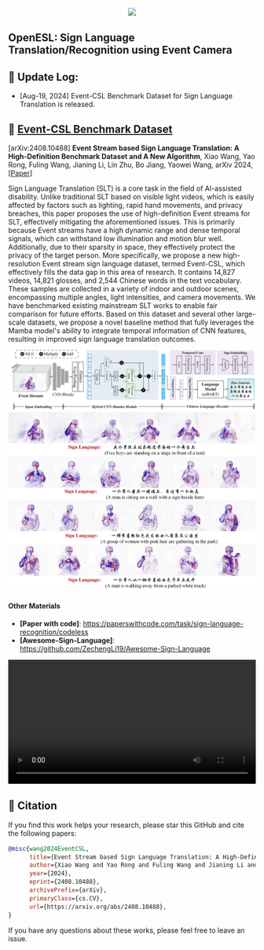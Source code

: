 <p align="center">
<img src="https://github.com/Event-AHU/OpenESL/blob/main/EventCSL_gif.gif" width="500">
</p>

## OpenESL: Sign Language Translation/Recognition using Event Camera 

## :dart: Update Log: 

* [Aug-19, 2024] Event-CSL Benchmark Dataset for Sign Language Translation is released. 



## :dart: [Event-CSL Benchmark Dataset]() 
[arXiv:2408.10488] **Event Stream based Sign Language Translation: A High-Definition Benchmark Dataset and A New Algorithm**, 
Xiao Wang, Yao Rong, Fuling Wang, Jianing Li, Lin Zhu, Bo Jiang, Yaowei Wang, arXiv 2024,   
[[Paper](https://arxiv.org/abs/2408.10488)] 

Sign Language Translation (SLT) is a core task in the field of AI-assisted disability. Unlike traditional SLT based on visible light videos, which is easily affected by factors such as lighting, rapid hand movements, and privacy breaches, this paper proposes the use of high-definition Event streams for SLT, effectively mitigating the aforementioned issues. This is primarily because Event streams have a high dynamic range and dense temporal signals, which can withstand low illumination and motion blur well. Additionally, due to their sparsity in space, they effectively protect the privacy of the target person. 
More specifically, we propose a new high-resolution Event stream sign language dataset, termed Event-CSL, which effectively fills the data gap in this area of research. It contains 14,827 videos, 14,821 glosses, and 2,544 Chinese words in the text vocabulary. These samples are collected in a variety of indoor and outdoor scenes, encompassing multiple angles, light intensities, and camera movements. We have benchmarked existing mainstream SLT works to enable fair comparison for future efforts. Based on this dataset and several other large-scale datasets, we propose a novel baseline method that fully leverages the Mamba model's ability to integrate temporal information of CNN features, resulting in improved sign language translation outcomes. 

![Baseline](https://github.com/Event-AHU/OpenESL/blob/main/Event_CSL/figures/EventSLT_framework.jpg)
![Baseline](https://github.com/Event-AHU/OpenESL/blob/main/Event_CSL/figures/EventSLT_demos.jpg)






#### Other Materials 
* **[Paper with code]**: https://paperswithcode.com/task/sign-language-recognition/codeless  
* **[Awesome-Sign-Language]**: https://github.com/ZechengLi19/Awesome-Sign-Language

<div align="center">
  <video src="https://github.com/Event-AHU/OpenESL/blob/main/sign_video_demo.mp4" width="100%" poster=""> </video>
</div>





## :newspaper: Citation 
If you find this work helps your research, please star this GitHub and cite the following papers: 
```bibtex
@misc{wang2024EventCSL,
      title={Event Stream based Sign Language Translation: A High-Definition Benchmark Dataset and A New Algorithm}, 
      author={Xiao Wang and Yao Rong and Fuling Wang and Jianing Li and Lin Zhu and Bo Jiang and Yaowei Wang},
      year={2024},
      eprint={2408.10488},
      archivePrefix={arXiv},
      primaryClass={cs.CV},
      url={https://arxiv.org/abs/2408.10488}, 
}

```

If you have any questions about these works, please feel free to leave an issue. 


